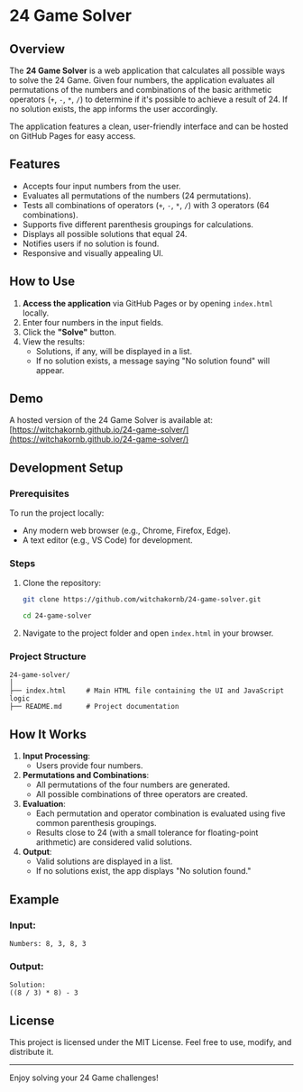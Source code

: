 # 24 Game Solver

## Overview
The **24 Game Solver** is a web application that calculates all possible ways to solve the 24 Game. Given four numbers, the application evaluates all permutations of the numbers and combinations of the basic arithmetic operators (`+`, `-`, `*`, `/`) to determine if it's possible to achieve a result of 24. If no solution exists, the app informs the user accordingly.

The application features a clean, user-friendly interface and can be hosted on GitHub Pages for easy access.

## Features
- Accepts four input numbers from the user.
- Evaluates all permutations of the numbers (24 permutations).
- Tests all combinations of operators (`+`, `-`, `*`, `/`) with 3 operators (64 combinations).
- Supports five different parenthesis groupings for calculations.
- Displays all possible solutions that equal 24.
- Notifies users if no solution is found.
- Responsive and visually appealing UI.

## How to Use
1. **Access the application** via GitHub Pages or by opening `index.html` locally.
2. Enter four numbers in the input fields.
3. Click the **"Solve"** button.
4. View the results:
   - Solutions, if any, will be displayed in a list.
   - If no solution exists, a message saying "No solution found" will appear.

## Demo
A hosted version of the 24 Game Solver is available at:
[https://witchakornb.github.io/24-game-solver/](https://witchakornb.github.io/24-game-solver/)

## Development Setup

### Prerequisites
To run the project locally:
- Any modern web browser (e.g., Chrome, Firefox, Edge).
- A text editor (e.g., VS Code) for development.

### Steps
1. Clone the repository:
   ```bash
   git clone https://github.com/witchakornb/24-game-solver.git

   cd 24-game-solver
   ```
2. Navigate to the project folder and open `index.html` in your browser.

### Project Structure
```plaintext
24-game-solver/
│
├── index.html     # Main HTML file containing the UI and JavaScript logic
├── README.md      # Project documentation
```

## How It Works
1. **Input Processing**:
   - Users provide four numbers.
2. **Permutations and Combinations**:
   - All permutations of the four numbers are generated.
   - All possible combinations of three operators are created.
3. **Evaluation**:
   - Each permutation and operator combination is evaluated using five common parenthesis groupings.
   - Results close to 24 (with a small tolerance for floating-point arithmetic) are considered valid solutions.
4. **Output**:
   - Valid solutions are displayed in a list.
   - If no solutions exist, the app displays "No solution found."

## Example
### Input:
```
Numbers: 8, 3, 8, 3
```
### Output:
```
Solution:
((8 / 3) * 8) - 3
```

## License
This project is licensed under the MIT License. Feel free to use, modify, and distribute it.

---

Enjoy solving your 24 Game challenges!

